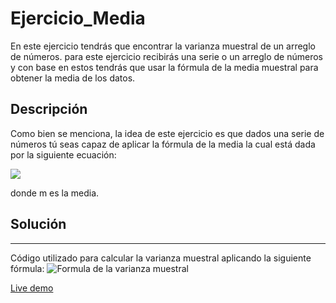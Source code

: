 # Ejercicio_Media

En este ejercicio tendrás que encontrar la varianza muestral de un arreglo de números. para este ejercicio recibirás una serie o un arreglo de números y con base en estos tendrás que usar la fórmula de la media muestral para obtener la media de los datos.

## Descripción

Como bien se menciona, la idea de este ejercicio es que dados una serie de números tú seas capaz de aplicar la fórmula de la media la cual está dada por la siguiente ecuación:

<img src=https://www.gstatic.com/education/formulas2/397133473/en/mean.svg>

donde m es la media.

## Solución

---

Código utilizado para calcular la varianza muestral aplicando la siguiente fórmula:
![Formula de la varianza muestral](https://www.calculadoraconversor.com/wp-content/uploads/2016/11/formula-varianza-muestral.png)

[Live demo](https://zajithcorro.github.io/Ejercicio_Media/)
